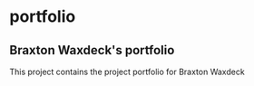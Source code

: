 # portfolio

## Braxton Waxdeck's portfolio

This project contains the project portfolio for Braxton Waxdeck